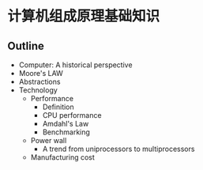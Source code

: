 # 计算机组成原理基础知识

## Outline

- Computer: A historical perspective
- Moore's LAW
- Abstractions
- Technology
  - Performance
    - Definition
    - CPU performance
    - Amdahl's Law
    - Benchmarking
  - Power wall
    - A trend from uniprocessors to multiprocessors
  - Manufacturing cost
